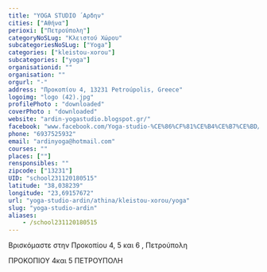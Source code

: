 ```yaml
---
title: "YOGA STUDIO ´Αρδην"
cities: ["Αθήνα"]
perioxi: ["Πετρούπολη"]
categoryNoSLug: "Κλειστού Χώρου"
subcategoriesNoSLug: ["Yoga"]
categories: ["kleistou-xorou"]
subcategories: ["yoga"]
organisationid: ""
organisation: ""
orgurl: "-"
address: "Προκοπίου 4, 13231 Petroúpolis, Greece"
logoimg: "logo (42).jpg"
profilePhoto : "downloaded"
coverPhoto : "downloaded"
website: "ardin-yogastudio.blogspot.gr/"
facebook: "www.facebook.com/Yoga-studio-%CE%86%CF%81%CE%B4%CE%B7%CE%BD/1451082895158311?sk=timeline"
phone: "6937525932"
email: "ardinyoga@hotmail.com"
courses: ""
places: [""]
rensponsibles: ""
zipcode: ["13231"]
UID: "school231120180515"
latitude: "38,038239"
longitude: "23,69157672"
url: "yoga-studio-ardin/athina/kleistou-xorou/yoga"
slug: "yoga-studio-ardin"
aliases:
    - /school231120180515
---
```



Βρισκόμαστε στην Προκοπίου 4, 5 και 6 , Πετρούπολη

ΠΡΟΚΟΠΙΟΥ 4και 5 ΠΕΤΡΟΥΠΟΛΗ